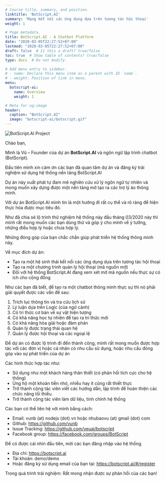 ```yaml
---
# Course title, summary, and position.
linktitle: 'BotScript.AI'
summary: 'Mạng kết nối các ứng dụng dựa trên tương tác hội thoại'
weight: 1

# Page metadata.
title: BotScript.AI - A Chatbot Platform
date: "2020-03-05T22:27:52+07:00"
lastmod: "2020-03-05T22:27:52+07:00"
draft: false  # Is this a draft? true/false
toc: true  # Show table of contents? true/false
type: docs  # Do not modify.

# Add menu entry to sidebar.
# - name: Declare this menu item as a parent with ID `name`.
# - weight: Position of link in menu.
menu:
  botscript-ai:
    name: Overview
    weight: 1

# Meta for og:image
header:
  caption: "BotScript.AI"
  image: "botscript-ai/botscript.gif"
---
```


![BotScript.AI Project](/img/botscript-ai/botscript.gif)

Chào bạn,

Mình là Vũ – Founder của dự án **BotScript.AI** và ngôn ngữ lập trình chatbot (BotScript).

Đầu tiên mình xin cảm ơn các bạn đã quan tâm dự án và đăng ký trải nghiệm sử dụng hệ thống nền tảng BotScript.AI

Dự án này xuất phát tự đam mê nghiên cứu xử lý ngôn ngữ tự nhiên và mong muốn xây dựng được một nền tảng mở tạo ra các trợ lý ảo thông minh.

Với dự án BotScript.AI mình tin là một hướng đi rất cụ thể và rõ ràng để hiện thực hóa được mục tiêu đó.

Như đã chia sẻ lộ trình thử nghiệm hệ thống này đầu tháng 03/2020 này thì mình rất mong muốn các bạn dùng thử và góp ý cho mình về ý tưởng, những điều hợp lý hoặc chưa hợp lý.

Những đóng góp của bạn chắc chắn giúp phát triển hệ thống thông minh này.

Về mục đích dự án:

* Tạo ra một hệ sinh thái kết nối các ứng dụng dựa trên tương tác hội thoại
* Tạo ra một chương trình quản lý hội thoại (mã nguồn mở)
* Đối với hệ thống BotScript.AI đang xem xét mở mã nguồn nếu thực sự có ích cho cộng đồng

 

Như các bạn đã biết, để tạo ra một chatbot thông minh thực sự thì nó phải giải quyết được các vấn đề sau: 

1.    Trích lục thông tin và tra cứu lịch sử
2.    Lý luận dựa trên Logic (của ngữ cảnh)
3.    Có tri thức cơ bản về sự vật hiện tượng
4.    Có khả năng học tự nhiên để tạo ra tri thức mới
5.    Có khả năng hòa giải hoặc đàm phán
6.    Quản lý được trạng thái quan hệ
7.    Quản lý được hội thoại và các ngoại lệ

 

Để dự án có được lộ trình đi đến thành công, mình rất mong muốn được hợp tác với các đơn vị hoặc cá nhân có nhu cầu sử dụng, hoặc nhu cầu đóng góp vào sự phát triển của dự án

Các hình thức hợp tác như:

* Sử dụng như một khách hàng thân thiết (có phản hồi tích cực cho hệ thống)
* Ủng hộ một khoản tiền nhỏ, nhiều hay ít cũng rất thiết thực
* Trở thành cộng tác viên viết các hướng dẫn, lập trình để hoàn thiện các chức năng tối thiểu.
* Trở thành cộng tác viên làm dữ liệu, tinh chỉnh hệ thống

Các bạn có thể liên hệ với mình bằng cách:

* Email: vunb (at) nodejs (dot) vn hoặc nhubaovu (at) gmail (dot) com
* Github: https://github.com/vunb
* Issue Tracking: https://github.com/yeuai/botscript
* Facebook group: https://facebook.com/groups/BotScript


Để có được cái nhìn đầu tiên, mời các bạn đăng nhập vào hệ thống.

* Địa chỉ: https://botscript.ai
* Tài khoản: demo/demo
* Hoặc đăng ký sử dụng email của bạn tại: https://botscript.ai/#/register

Trong quá trình trải nghiệm: Rất mong nhận được sự phản hồi của các bạn!
